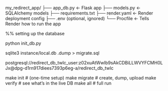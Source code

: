 my_redirect_app/
├── app_db.py               ← Flask app
├── models.py               ← SQLAlchemy models
├── requirements.txt
├── render.yaml             ← Render deployment config
├── .env (optional, ignored)
└── Procfile                ← Tells Render how to run the app



%% setting up the database

python init_db.py

sqlite3 instance/local.db .dump > migrate.sql

postgresql://redirect_db_twlc_user:z02xuAtWwIb9sAkCDBiLLWVYFCMH0LJx@dpg-d1rn917diees7393p6eg-a/redirect_db_twlc


make init         # (one-time setup)
make migrate      # create, dump, upload
make verify       # see what’s in the live DB
make all          # full run
